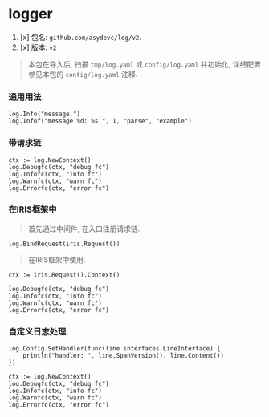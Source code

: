 # logger

1. [x] 包名: `github.com/asydevc/log/v2`.
1. [x] 版本: `v2`

> 本包在导入后, 扫描 `tmp/log.yaml` 或 `config/log.yaml` 并初始化,
> 详细配置参见本包的 `config/log.yaml` 注释.

### 通用用法.

```
log.Info("message.")
log.Infof("message %d: %s.", 1, "parse", "example")
```

### 带请求链

```
ctx := log.NewContext()
log.Debugfc(ctx, "debug fc")
log.Infofc(ctx, "info fc")
log.Warnfc(ctx, "warn fc")
log.Errorfc(ctx, "error fc")
```

### 在IRIS框架中

> 首先通过中间件, 在入口注册请求链.

```text
log.BindRequest(iris.Request())
```

> 在IRIS框架中使用.

```text
ctx := iris.Request().Context()

log.Debugfc(ctx, "debug fc")
log.Infofc(ctx, "info fc")
log.Warnfc(ctx, "warn fc")
log.Errorfc(ctx, "error fc")

```

### 自定义日志处理.

```text
log.Config.SetHandler(func(line interfaces.LineInterface) {
    println("handler: ", line.SpanVersion(), line.Content())
})

ctx := log.NewContext()
log.Debugfc(ctx, "debug fc")
log.Infofc(ctx, "info fc")
log.Warnfc(ctx, "warn fc")
log.Errorfc(ctx, "error fc")
```

